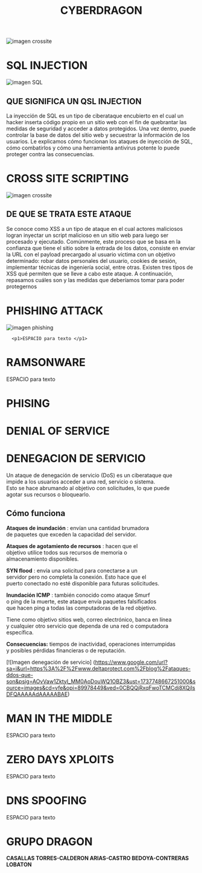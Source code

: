 <!DOCTYPE html>
<html lang=""es">
<head>
  <title>GRUPO DRAGON - ATAQUES COMUNES</title>
  <link rel="stylesheet" type="text/css" href="./estilos.css" />
</head>
<body>
  
  <header>
  <h1>CYBERDRAGON</h1>

 </header>

![imagen crossite](https://i.gifer.com/7v54.gif)

<h1>SQL INJECTION</h1>

![imagen SQL](https://www.avast.com/hs-fs/hubfs/New_Avast_Academy/SQL%20injection/SQL_injection-Hero.png?width=2400&name=SQL_injection-Hero.png)

## QUE SIGNIFICA UN QSL INJECTION


La inyección de SQL es un tipo de ciberataque encubierto en el cual un hacker inserta código propio en un sitio web con el fin de quebrantar las medidas de seguridad y acceder a datos protegidos. Una vez dentro, puede controlar la base de datos del sitio web y secuestrar la información de los usuarios. Le explicamos cómo funcionan los ataques de inyección de SQL, cómo combatirlos y cómo una herramienta antivirus potente lo puede proteger contra las consecuencias.

<h1>CROSS SITE SCRIPTING</h1>

![imagen crossite](https://media.geeksforgeeks.org/wp-content/uploads/20190516152959/Cross-Site-ScriptingXSS.png)

## DE QUE SE TRATA ESTE ATAQUE

Se conoce como  XSS a un tipo de ataque en el cual actores maliciosos logran inyectar un script malicioso en un sitio web para luego ser procesado y ejecutado. Comúnmente, este proceso que se basa en la confianza que tiene el sitio sobre la entrada de los datos, consiste en enviar la URL con el payload precargado al usuario víctima con un objetivo determinado: robar datos personales del usuario, cookies de sesión, implementar técnicas de ingeniería social, entre otras.
Existen tres tipos de XSS qué permiten que se lleve a cabo este ataque. A continuación, repasamos cuáles son y las medidas que deberíamos tomar para poder protegernos

# PHISHING ATTACK 

![imagen phishing](https://www.cloudflare.com/img/learning/security/threats/phishing-attack/diagram-phishing-attack.png)

      <p1>ESPACIO para texto </p1>

<h1>RAMSONWARE</h1>
      <p1>ESPACIO para texto </p1>

# PHISING 


<h1>DENIAL OF SERVICE</h1>

# DENEGACION DE SERVICIO 

Un ataque de denegación de servicio (DoS) es un ciberataque que<br> 
impide a los usuarios acceder a una red, servicio o sistema.<br> 
Esto se hace abrumando al objetivo con solicitudes, lo que puede<br> 
agotar sus recursos o bloquearlo.

## Cómo funciona

**Ataques de inundación** : envían una cantidad brumadora<br>
de paquetes que exceden la capacidad del servidor.

**Ataques de agotamiento de recursos** : hacen que el<br>
objetivo utilice todos sus recursos de memoria o<br>
almacenamiento disponibles. 

**SYN flood** : envía una solicitud para conectarse a un<br>
servidor pero no completa la conexión. Esto hace que el<br>
puerto conectado no esté disponible para futuras solicitudes.

**Inundación ICMP** : también conocido como ataque Smurf<br>
o ping de la muerte, este ataque envía paquetes falsificados<br>
que hacen ping a todas las computadoras de la red objetivo. 

Tiene como objetivo sitios web, correo electrónico, banca en línea<br>
y cualquier otro servicio que dependa de una red o computadora<br>
específica. 

**Consecuencias:** tiempos de inactividad, operaciones interrumpidas<br>
y posibles pérdidas financieras o de reputación.

[![Imagen denegación de servicio] (https://www.google.com/url?sa=i&url=https%3A%2F%2Fwww.deltaprotect.com%2Fblog%2Fataques-ddos-que-son&psig=AOvVaw1ZktyI_MM0AoDouWQ1OBZ3&ust=1737748667251000&source=images&cd=vfe&opi=89978449&ved=0CBQQjRxqFwoTCMCdj8XQjIsDFQAAAAAdAAAAABAE)
<h1>MAN IN THE MIDDLE</h1>
      <p1>ESPACIO para texto </p1>


<h1>ZERO DAYS XPLOITS</h1>
      <p1>ESPACIO para texto </p1>

<h1>DNS SPOOFING</h1>
      <p1>ESPACIO para texto </p1>

# GRUPO DRAGON
**CASALLAS TORRES-CALDERON ARIAS-CASTRO BEDOYA-CONTRERAS LOBATON**
